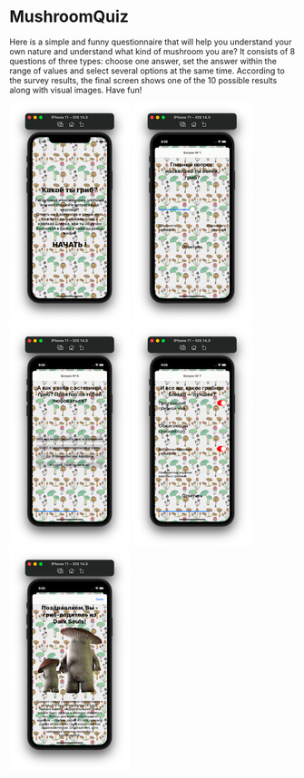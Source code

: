 # MushroomQuiz
Here is a simple and funny questionnaire that will help you understand your own nature and understand what kind of mushroom you are? 
It consists of 8 questions of three types: choose one answer, set the answer within the range of values and select several options at the same time. 
According to the survey results, the final screen shows one of the 10 possible results along with visual images. 
Have fun!

![Screenshot1](https://github.com/ClearCut3000/MushroomQuiz/blob/main/MushroomQuiz/Screenshots/scr001.png?raw=true)
![Screenshot2](https://github.com/ClearCut3000/MushroomQuiz/blob/main/MushroomQuiz/Screenshots/scr002.png?raw=true)
![Screenshot3](https://github.com/ClearCut3000/MushroomQuiz/blob/main/MushroomQuiz/Screenshots/scr003.png?raw=true)
![Screenshot4](https://github.com/ClearCut3000/MushroomQuiz/blob/main/MushroomQuiz/Screenshots/scr004.png?raw=true)
![Screenshot5](https://github.com/ClearCut3000/MushroomQuiz/blob/main/MushroomQuiz/Screenshots/scr005.png?raw=true)
